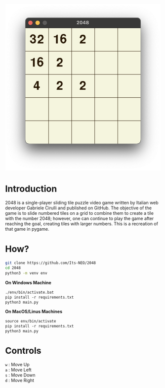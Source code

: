 ![Preview](preview.png)

# Introduction
2048 is a single-player sliding tile puzzle video game written by Italian web developer Gabriele Cirulli and published on GitHub. The objective of the game is to slide numbered tiles on a grid to combine them to create a tile with the number 2048; however, one can continue to play the game after reaching the goal, creating tiles with larger numbers. This is a recreation of that game in pygame.

# How?
```bash
git clone https://github.com/Its-NEO/2048
cd 2048
python3 -m venv env
```

**On Windows Machine** 
```
./env/bin/activate.bat
pip install -r requirements.txt
python3 main.py
```

**On MacOS/Linus Machines**
```
source env/bin/activate
pip install -r requirements.txt
python3 main.py
```

# Controls
`w` : Move Up  
`a` : Move Left  
`s` : Move Down  
`d` : Move Right  